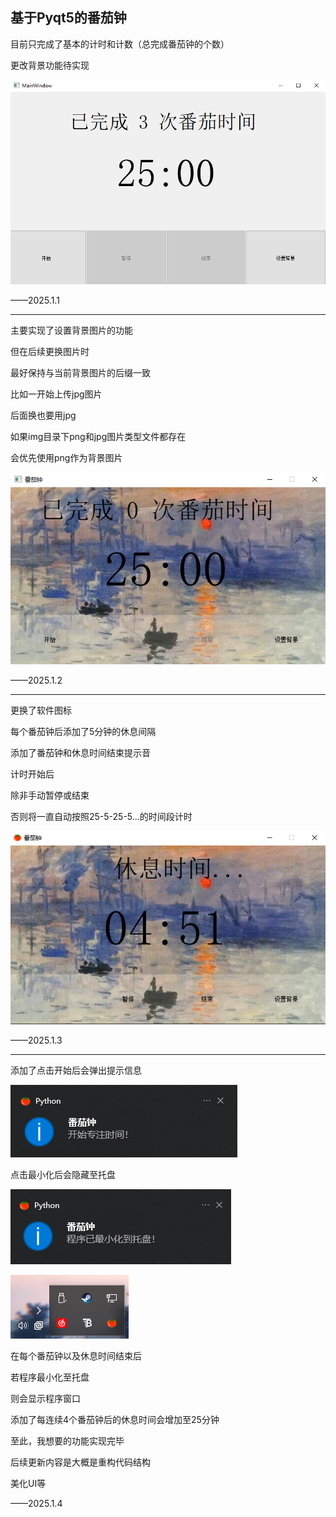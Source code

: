 ## 基于Pyqt5的番茄钟

目前只完成了基本的计时和计数（总完成番茄钟的个数）

更改背景功能待实现

![img_demo](./img/img_demo.png)

——2025.1.1

---

主要实现了设置背景图片的功能

但在后续更换图片时

最好保持与当前背景图片的后缀一致

比如一开始上传jpg图片

后面换也要用jpg

如果img目录下png和jpg图片类型文件都存在

会优先使用png作为背景图片

![img_demo2](./img/img_demo2.png)

——2025.1.2

---

更换了软件图标

每个番茄钟后添加了5分钟的休息间隔

添加了番茄钟和休息时间结束提示音

计时开始后

除非手动暂停或结束

否则将一直自动按照25-5-25-5...的时间段计时

![img_demo3](./img/img_demo3.png)

——2025.1.3

---

添加了点击开始后会弹出提示信息

![img_start_message](./img/img_start_message.png)

点击最小化后会隐藏至托盘

![img_hide_to_tray1](./img/img_hide_to_tray1.png)

![img_hide_to_tray2](./img/img_hide_to_tray2.png)

在每个番茄钟以及休息时间结束后

若程序最小化至托盘

则会显示程序窗口



添加了每连续4个番茄钟后的休息时间会增加至25分钟



至此，我想要的功能实现完毕

后续更新内容是大概是重构代码结构

美化UI等

——2025.1.4

